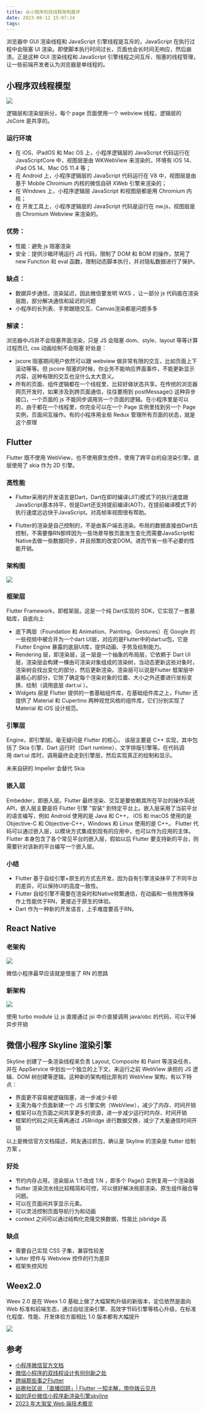 ```yaml
---
title: 从小程序的双线程架构展开
date: 2023-08-12 15:07:24
tags:
---
```


浏览器中 GUI 渲染线程和 JavaScript 引擎线程是互斥的，JavaScript 在执行过程中会阻塞 UI 渲染。即使脚本执行时间过长，页面也会长时间无响应，然后崩溃。正是这种 GUI 渲染线程和 JavaScript 引擎线程之间互斥、阻塞的线程管理，让一些前端开发者认为浏览器是单线程的。

## 小程序双线程模型

![](https://p0.meituan.net/travelcube/afb7efe411da8db20e9f2e0844c5793d107067.png)

逻辑层和渲染层拆分，每个 page 页面使用一个 webview 线程，逻辑层的 JsCore 是共享的。

<!--more-->

### 运行环境
- 在 iOS、iPadOS 和 Mac OS 上，小程序逻辑层的 JavaScript 代码运行在 JavaScriptCore 中，视图层是由 WKWebView 来渲染的，环境有 iOS 14、iPad OS 14、Mac OS 11.4 等；
- 在 Android 上，小程序逻辑层的 JavaScript 代码运行在 V8 中，视图层是由基于 Mobile Chromium 内核的微信自研 XWeb 引擎来渲染的；
- 在 Windows 上，小程序逻辑层 JavaScript 和视图层都是用 Chromium 内核；
- 在 开发工具上，小程序逻辑层的 JavaScript 代码是运行在 nw.js，视图层是由 Chromium Webview 来渲染的。

### 优势：
- 性能：避免 js 阻塞渲染
- 安全：提供沙箱环境运行 JS 代码，限制了 DOM 和 BOM 的操作，禁用了 new Function 和 eval 函数，限制动态脚本执行，并对隐私数据进行了保护。

### 缺点：
- 数据异步通信，渲染延迟，因此微信要发明 WXS ，让一部分 js 代码能在渲染层跑，部分解决通信和延迟的问题
- 小程序的长列表、手势跟随交互、Canvas渲染都是问题多多

### 解读：
浏览器中JS并不会阻塞界面渲染，只是 JS 会阻塞 dom、style、layout 等等计算过程而已, css 动画绘制不会阻塞
好处是：
- jscore 阻塞期间用户依然可以跟 webview 做非常有限的交互，比如页面上下滚动等等。但 jscore 阻塞的时候，你业务不能响应界面事件，不能更新显示内容，这种有限的交互也没什么太大意义。
- 所有的页面、组件逻辑都在一个线程里，比较好做状态共享。在传统的浏览器网页开发时，如果涉及到跨页面通信，往往要用到 postMessage() 这种异步接口，一个页面的 js 不能同步调用另一个页面的逻辑。在小程序里是可以的，由于都在一个线程里，你完全可以在一个 Page 实例里找到另一个 Page 实例，页面间互操作。有的小程序用全局 Redux 管理所有页面的状态，就是这个原理

## Flutter
Flutter 既不使用 WebView，也不使用原生控件，使用了跨平台的自渲染引擎。底层使用了 skia 作为 2D 引擎。

### 高性能

- Flutter采用的开发语言是Dart，Dart在即时编译(JIT)模式下的执行速度跟JavaScript基本持平，但是Dart还支持提前编译(AOT)，在提前编译模式下的执行速度远远快于JavaScript。对高帧率视图很有帮助。

- Flutter的渲染是自己控制的，不是由客户端去渲染。布局的数据直接由Dart去控制，不需要像RN那样因为一些场景导致页面发生变化而需要JavaScript和Native去做一些数据同步，并且频繁的改变DOM。进而节省一些不必要的性能开销。

### 架构图
![](https://p0.meituan.net/travelcube/75f92061d720fefbdcad906eb03ba297154281.png)

###  框架层
Flutter Framework，即框架层。这是一个纯 Dart实现的 SDK，它实现了一套基础库，自底向上

- 底下两层（Foundation 和 Animation、Painting、Gestures）在 Google 的一些视频中被合并为一个dart UI层，对应的是Flutter中的dart:ui包，它是 Flutter Engine 暴露的底层UI库，提供动画、手势及绘制能力。
- Rendering 层，即渲染层，这一层是一个抽象的布局层，它依赖于 Dart UI 层，渲染层会构建一棵由可渲染对象组成的渲染树，当动态更新这些对象时，渲染树会找出变化的部分，然后更新渲染。渲染层可以说是Flutter 框架层中最核心的部分，它除了确定每个渲染对象的位置、大小之外还要进行坐标变换、绘制（调用底层 dart:ui ）。
- Widgets 层是 Flutter 提供的一套基础组件库，在基础组件库之上，Flutter 还提供了 Material 和 Cupertino 两种视觉风格的组件库，它们分别实现了 Material 和 iOS 设计规范。

### 引擎层
Engine，即引擎层。毫无疑问是 Flutter 的核心， 该层主要是 C++ 实现，其中包括了 Skia 引擎、Dart 运行时（Dart runtime）、文字排版引擎等。在代码调用 dart:ui 库时，调用最终会走到引擎层，然后实现真正的绘制和显示。

未来自研的 Impeller 会替代 Skia

### 嵌入层
Embedder，即嵌入层。Flutter 最终渲染、交互是要依赖其所在平台的操作系统 API，嵌入层主要是将 Flutter 引擎 ”安装“ 到特定平台上。嵌入层采用了当前平台的语言编写，例如 Android 使用的是 Java 和 C++， iOS 和 macOS 使用的是 Objective-C 和 Objective-C++，Windows 和 Linux 使用的是 C++。 Flutter 代码可以通过嵌入层，以模块方式集成到现有的应用中，也可以作为应用的主体。Flutter 本身包含了各个常见平台的嵌入层，假如以后 Flutter 要支持新的平台，则需要针对该新的平台编写一个嵌入层。

### 小结
- Flutter 基于自绘引擎+原生的方式去开发，因为自有引擎渲染抹平了不同平台的差异，可以保持UI的高度一致性。
- Flutter 自绘引擎不需要在渲染时和Native频繁通信，在动画和一些拖拽等操作上性能优于RN，更接近于原生的体验。
- Dart 作为一种新的开发语言，上手难度要高于RN。

## React Native

### 老架构
![](https://p0.meituan.net/travelcube/fd27e8070862afc72ee6cf2a92280a6862233.png)

微信小程序最早应该就是借鉴了 RN 的思路

### 新架构
![](https://p0.meituan.net/travelcube/67d0f51a26878b9a707c648995b6786b79133.png)

使用 turbo module 让 js 直接通过 jsi 中介直接调用 java/obc 的代码，可以干掉异步开销

## 微信小程序 Skyline 渲染引擎
Skyline 创建了一条渲染线程来负责 Layout, Composite 和 Paint 等渲染任务，并在 AppService 中划出一个独立的上下文，来运行之前 WebView 承担的 JS 逻辑、DOM 树创建等逻辑。这种新的架构相比原有的 WebView 架构，有以下特点：

- 界面更不容易被逻辑阻塞，进一步减少卡顿
- 无需为每个页面新建一个 JS 引擎实例（WebView），减少了内存、时间开销
- 框架可以在页面之间共享更多的资源，进一步减少运行时内存、时间开销
- 框架的代码之间无需再通过 JSBridge 进行数据交换，减少了大量通信时间开销

以上是微信官方文档描述，网友通过抓包，确认是 Skyline 的渲染是 flutter 绘制方案 。

### 好处
- 节约内存占用，渲染层从 1:1 改成 1:N ，即多个 Page() 实例复用一个渲染器
- flutter 渲染流水线比较精简和可控，可以很好解决局部渲染、原生组件融合等问题。
- 可以在页面间共享显示元素。
- 可以灵活控制页面导航行为和动画
- context 之间可以通过结构化克隆交换数据，性能比 jsbridge 高

### 缺点
- 需要自己实现 CSS 子集，兼容性较差
- lutter 控件与 Webview 控件的行为差异
- 框架失控风险

## Weex2.0
Weex 2.0 是在 Weex 1.0 基础上做了大幅架构升级的新版本，定位依然是面向 Web 标准和前端生态，通过自绘渲染引擎、高效字节码引擎等核心升级，在标准化程度、性能、开发体验方面相比 1.0 版本都有大幅提升

![](https://p0.meituan.net/travelcube/9606e5a5cd2b605cf5529a5eb7cfb1a0295234.png)

## 参考
- [小程序微信官方文档](https://developers.weixin.qq.com/miniprogram/dev/framework/runtime/skyline/introduction.html)
- [微信小程序的双线程设计有何创新之处](https://www.zhihu.com/question/446103629/answer/1801961702)
- [跨端那些事之Flutter](https://juejin.cn/post/7249586143011979320)
- [谷歌社区说 「直播回顾」| Flutter 一知半解，带你拨云见月](https://mp.weixin.qq.com/s/1LBuvkFK0ve0NqaqD2ZyCQ)
- [如何评价微信小程序新渲染引擎skyline](https://www.zhihu.com/question/546709238)
- [2023 年大淘宝 Web 端技术概览](https://mp.weixin.qq.com/s/9JCqhRh2cIkyXEAOLI6N5Q)